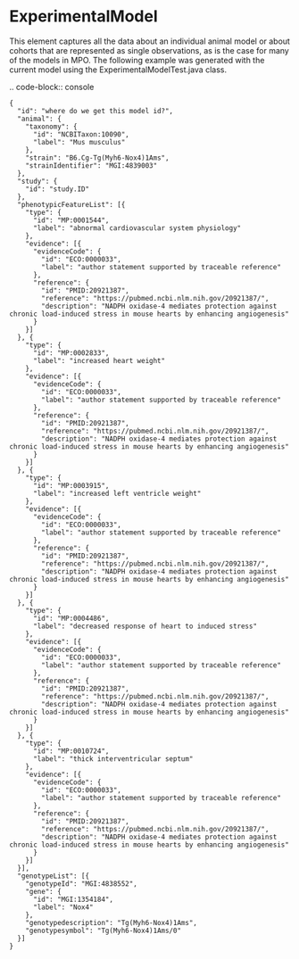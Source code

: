 # ExperimentalModel


This element captures all the data about an individual animal model or about cohorts that
are represented as single observations, as is the case for many of the models in MPO.
The following example was generated with the current model using the ExperimentalModelTest.java class.


.. code-block:: console

    {
      "id": "where do we get this model id?",
      "animal": {
        "taxonomy": {
          "id": "NCBITaxon:10090",
          "label": "Mus musculus"
        },
        "strain": "B6.Cg-Tg(Myh6-Nox4)1Ams",
        "strainIdentifier": "MGI:4839003"
      },
      "study": {
        "id": "study.ID"
      },
      "phenotypicFeatureList": [{
        "type": {
          "id": "MP:0001544",
          "label": "abnormal cardiovascular system physiology"
        },
        "evidence": [{
          "evidenceCode": {
            "id": "ECO:0000033",
            "label": "author statement supported by traceable reference"
          },
          "reference": {
            "id": "PMID:20921387",
            "reference": "https://pubmed.ncbi.nlm.nih.gov/20921387/",
            "description": "NADPH oxidase-4 mediates protection against chronic load-induced stress in mouse hearts by enhancing angiogenesis"
          }
        }]
      }, {
        "type": {
          "id": "MP:0002833",
          "label": "increased heart weight"
        },
        "evidence": [{
          "evidenceCode": {
            "id": "ECO:0000033",
            "label": "author statement supported by traceable reference"
          },
          "reference": {
            "id": "PMID:20921387",
            "reference": "https://pubmed.ncbi.nlm.nih.gov/20921387/",
            "description": "NADPH oxidase-4 mediates protection against chronic load-induced stress in mouse hearts by enhancing angiogenesis"
          }
        }]
      }, {
        "type": {
          "id": "MP:0003915",
          "label": "increased left ventricle weight"
        },
        "evidence": [{
          "evidenceCode": {
            "id": "ECO:0000033",
            "label": "author statement supported by traceable reference"
          },
          "reference": {
            "id": "PMID:20921387",
            "reference": "https://pubmed.ncbi.nlm.nih.gov/20921387/",
            "description": "NADPH oxidase-4 mediates protection against chronic load-induced stress in mouse hearts by enhancing angiogenesis"
          }
        }]
      }, {
        "type": {
          "id": "MP:0004486",
          "label": "decreased response of heart to induced stress"
        },
        "evidence": [{
          "evidenceCode": {
            "id": "ECO:0000033",
            "label": "author statement supported by traceable reference"
          },
          "reference": {
            "id": "PMID:20921387",
            "reference": "https://pubmed.ncbi.nlm.nih.gov/20921387/",
            "description": "NADPH oxidase-4 mediates protection against chronic load-induced stress in mouse hearts by enhancing angiogenesis"
          }
        }]
      }, {
        "type": {
          "id": "MP:0010724",
          "label": "thick interventricular septum"
        },
        "evidence": [{
          "evidenceCode": {
            "id": "ECO:0000033",
            "label": "author statement supported by traceable reference"
          },
          "reference": {
            "id": "PMID:20921387",
            "reference": "https://pubmed.ncbi.nlm.nih.gov/20921387/",
            "description": "NADPH oxidase-4 mediates protection against chronic load-induced stress in mouse hearts by enhancing angiogenesis"
          }
        }]
      }],
      "genotypeList": [{
        "genotypeId": "MGI:4838552",
        "gene": {
          "id": "MGI:1354184",
          "label": "Nox4"
        },
        "genotypedescription": "Tg(Myh6-Nox4)1Ams",
        "genotypesymbol": "Tg(Myh6-Nox4)1Ams/0"
      }]
    }
